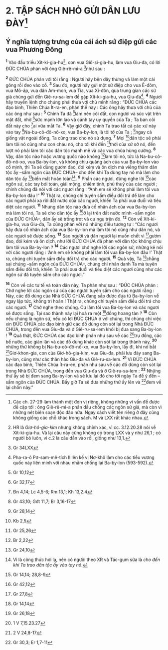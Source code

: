 # 2. TẬP SÁCH NHỎ GỬI DÂN LƯU ĐÀY[^1]
## Ý nghĩa tượng trưng của cái ách sứ điệp gửi các vua Phương Đông
<sup><b>1</b></sup> Vào đầu triều Xít-ki-gia-hu[^2], con vua Giô-si-gia-hu, làm vua Giu-đa, có lời ĐỨC CHÚA phán với ông Giê-rê-mi-a [^1*]như sau :

<sup><b>2</b></sup> ĐỨC CHÚA phán với tôi rằng : Ngươi hãy bện dây thừng và làm một cái gông rồi đeo vào cổ. <sup><b>3</b></sup> Sau đó, ngươi hãy gửi một sứ điệp cho vua Ê-đôm, vua Mô-áp, vua dân Am-mon, vua Tia, vua Xi-đôn, qua trung gian các sứ giả chúng gửi đến Giê-ru-sa-lem để gặp Xít-ki-gia-hu, vua Giu-đa[^3]. <sup><b>4</b></sup> Ngươi hãy truyền lệnh cho chúng phải thưa với chủ mình rằng : “ĐỨC CHÚA các đạo binh, Thiên Chúa Ít-ra-en, phán thế này : Các ông hãy thưa với chủ của các ông như sau : <sup><b>5</b></sup> Chính Ta đã [^2*]làm nên cõi đất, con người và súc vật trên mặt đất, nhờ [^3*]sức mạnh lớn lao và cánh tay uy quyền của Ta ; Ta ban cõi đất này cho [^4*]ai vừa mắt Ta. <sup><b>6</b></sup> Vậy giờ đây, chính Ta trao tất cả các xứ này vào tay [^5*]Na-bu-cô-đô-nô-xo, vua Ba-by-lon, là tôi tớ của Ta ; [^6*]ngay cả giống vật ngoài đồng, Ta cũng trao cho nó sử dụng. <sup><b>7</b></sup> Mọi [^7*]dân tộc sẽ phải làm tôi nó cũng như con cháu nó, cho tới khi đến [^8*]thời của xứ sở nó, đến lượt nó phải làm tôi các dân tộc mạnh mẽ và các vua chúa hùng cường. <sup><b>8</b></sup> Vậy, dân tộc nào hoặc vương quốc nào không [^9*]làm tôi nó, tức là Na-bu-cô-đô-nô-xo, vua Ba-by-lon, và không chịu quàng ách của vua Ba-by-lon vào cổ mình, thì Ta sẽ dùng gươm đao, đói kém và ôn dịch mà viếng thăm dân tộc ấy –sấm ngôn của ĐỨC CHÚA– cho đến khi Ta dùng tay nó mà làm cho dân tộc ấy [^10*]biến mất hoàn toàn[^4]. <sup><b>9</b></sup> Phần các ngươi, đừng nghe lời [^11*]các ngôn sứ, các tay bói toán, giải mộng, chiêm tinh, phù thuỷ của các ngươi ; chính chúng đã nói với các ngươi rằng : “Anh em sẽ không phải làm tôi vua Ba-by-lon đâu !” <sup><b>10</b></sup> Thật ra, chúng chỉ tuyên sấm điều dối trá để làm cho các ngươi phải xa rời đất nước của các ngươi, khiến Ta phải xua đuổi và tiêu diệt các ngươi. <sup><b>11</b></sup> Nhưng dân tộc nào đưa cổ nhận ách của vua Ba-by-lon mà làm tôi nó, Ta sẽ cho dân tộc ấy [^12*]ở lại trên đất nước mình –sấm ngôn của ĐỨC CHÚA–, dân ấy sẽ trồng trọt và cư ngụ trên đó. <sup><b>12</b></sup> Còn về Xít-ki-gia-hu, vua Giu-đa, Ta cũng phán với nó những điều tương tự : “Các ngươi hãy đưa cổ nhận ách của vua Ba-by-lon mà làm tôi nó cũng như dân nó, và các ngươi sẽ được sống. <sup><b>13</b></sup> Sao ngươi và dân ngươi lại muốn chết vì [^13*]gươm đao, đói kém và ôn dịch, như lời ĐỨC CHÚA đã phán với dân tộc không chịu làm tôi vua Ba-by-lon ? <sup><b>14</b></sup> Các ngươi chớ nghe lời các ngôn sứ, những kẻ nói với các ngươi rằng : ‘Anh em sẽ không phải làm tôi vua Ba-by-lon đâu !’ Thật ra, chúng chỉ tuyên sấm điều dối trá cho các ngươi. <sup><b>15</b></sup> Quả vậy, Ta [^14*]chẳng sai chúng –sấm ngôn của ĐỨC CHÚA–, chúng chỉ nhân danh Ta mà tuyên sấm điều dối trá, khiến Ta phải xua đuổi và tiêu diệt các ngươi cũng như các ngôn sứ đã tuyên sấm cho các ngươi.”

<sup><b>16</b></sup> Còn về các tư tế và toàn dân này, Ta phán như sau : “ĐỨC CHÚA phán : Chớ nghe lời các ngôn sứ của các ngươi tuyên sấm cho các ngươi rằng : Này, các đồ dùng của Nhà ĐỨC CHÚA đang sắp được đưa từ Ba-by-lon về ngay lập tức, không trì hoãn ! Thật ra, chúng chỉ tuyên sấm điều dối trá cho các ngươi. <sup><b>17</b></sup> Chớ nghe theo chúng. Cứ làm tôi vua Ba-by-lon và các ngươi sẽ được sống. Tại sao thành này lại hoá ra một [^15*]đống hoang tàn ? <sup><b>18</b></sup> Còn nếu chúng là ngôn sứ, nếu có lời ĐỨC CHÚA ở với chúng, thì chúng chỉ việc xin ĐỨC CHÚA các đạo binh giữ các đồ dùng còn sót lại trong Nhà ĐỨC CHÚA, trong đền vua Giu-đa và ở Giê-ru-sa-lem khỏi bị đưa sang Ba-by-lon ! <sup><b>19</b></sup> Quả thật, ĐỨC CHÚA các đạo binh phán như sau về các [^16*]trụ đồng, các bể nước, các giàn lăn và các đồ dùng khác còn sót lại trong thành này, <sup><b>20</b></sup> những thứ không bị Na-bu-cô-đô-nô-xo, vua Ba-by-lon, lấy đi, khi nó bắt [^17*]Giơ-khon-gia, con của Giơ-hô-gia-kim, vua Giu-đa, phải lưu đày sang Ba-by-lon, cũng như các thân hào Giu-đa và Giê-ru-sa-lem. <sup><b>21</b></sup> Vì ĐỨC CHÚA các đạo binh, Thiên Chúa Ít-ra-en, phán như sau về các đồ dùng còn sót lại trong Nhà ĐỨC CHÚA, trong đền vua Giu-đa và ở Giê-ru-sa-lem : <sup><b>22</b></sup> Những thứ ấy sẽ bị đem sang Ba-by-lon và sẽ lưu lại đó cho tới ngày Ta để ý đến – sấm ngôn của ĐỨC CHÚA. Bấy giờ Ta sẽ đưa những thứ ấy lên và [^18*]đem về lại chốn này.”

[^1]: Các ch. 27-29 làm thành một đơn vị riêng, không những vì vấn đề được đề cập tới : ông Giê-rê-mi-a phấn đấu chống các ngôn sứ giả, mà còn vì những nét biên soạn độc đáo nữa. Ngay cách viết tên riêng ở đây cũng không giống các chỗ khác trong sách. M và LXX rất khác nhau.
[^2]: HR là <i>Giơ-hô-gia-kim</i> nhưng không chính xác, vì cc. 3.12.20.28 nói về Xít-ki-gia-hu. Vả lại câu này cũng không có trong LXX và y như 26,1 ; có người bỏ luôn, vì c.2 là câu dẫn vào rồi, giống như 13,1.
[^3]: Pha-ra-ô Pơ-sam-mê-tích II lên kế vị Nơ-khô làm cho các tiểu vương quốc này liên minh với nhau nhằm chống lại Ba-by-lon (593-592).
[^4]: Vì là công thức hơi lạ, nên có người theo XR và Tác-gum sửa là <i>cho đến khi Ta trao dân tộc ấy vào tay nó</i>.
[^1*]: Gr 34LXX
[^2*]: Gr 10,12
[^3*]: Gr 32,17
[^4*]: Đn 4,14; Lc 4,5-6; Rm 13,1; Kh 13,2.4
[^5*]: Gr 43,10; Gđt 11,7; Br 3,16-17
[^6*]: Gr 28,14
[^7*]: Kb 2,5
[^8*]: Gr 25,26
[^9*]: Br 2,22
[^10*]: Gr 24,10
[^11*]: Gr 14,14; 28,8-9
[^12*]: Gr 42,12
[^13*]: Gr 27,8
[^14*]: Gr 14,14
[^15*]: Gr 26,18
[^16*]: 1 V 7,15.23.27
[^17*]: 2 V 24,8-17
[^18*]: Gr 30,3; Er 1,7-11
